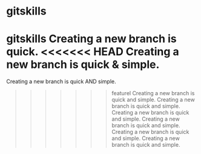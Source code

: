 # gitskills
gitskills
Creating a new branch is quick.
<<<<<<< HEAD
Creating a new branch is quick & simple.
=======
Creating a new branch is quick AND simple.
>>>>>>> featurel
Creating a new branch is quick and simple.
Creating a new branch is quick and simple. Creating a new branch is quick and simple. Creating a new branch is quick and simple.
Creating a new branch is quick and simple.    Creating a new branch is quick and simple.
